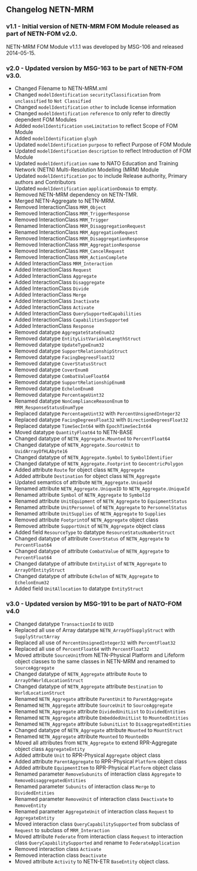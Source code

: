 ## Changelog NETN-MRM

### v1.1 - Initial version of NETN-MRM FOM Module released as part of NETN-FOM v2.0.

NETN-MRM FOM Module v1.1.1 was developed by MSG-106 and released 2014-05-15.


### v2.0 - Updated version by MSG-163 to be part of NETN-FOM v3.0.

* Changed Filename to NETN-MRM.xml 
* Changed `modelIdentification` `securityClassification` from `unclassified` to `Not Classified` 
* Changed `modelIdentification` `other` to include license information 
* Changed `modelIdentification` `reference` to only refer to directly dependent FOM Modules 
* Added `modelIdentification` `useLimitation` to reflect Scope of FOM Module 
* Added `modelIdentification` `glyph` 
* Updated `modelIdentification` `purpose` to reflect Purpose of FOM Module 
* Updated `modelIdentification` `description` to reflect Introduction of FOM Module 
* Updated `modelIdentification` `name` to NATO Education and Training Network (NETN) Multi-Resolution Modelling (MRM) Module 
* Updated `modelIdentification` `poc` to include Release authority, Primary authors and Contributors 
* Updated `modelIdentification` `applicationDomain` to empty. 
* Removed NETN-MRM dependency on NETN-TMR. 
* Merged NETN-Aggregate to NETN-MRM. 
* Removed InteractionClass `MRM_Object` 
* Removed InteractionClass `MRM_TriggerResponse` 
* Removed InteractionClass `MRM_Trigger` 
* Renamed InteractionClass `MRM_DisaggregationRequest` 
* Renamed InteractionClass `MRM_AggregationRequest` 
* Removed InteractionClass `MRM_DisaggregationResponse` 
* Removed InteractionClass `MRM_AggregationResponse` 
* Removed InteractionClass `MRM_CancelRequest` 
* Removed InteractionClass `MRM_ActionComplete` 
* Added InteractionClass `MRM_Interaction` 
* Added InteractionClass `Request` 
* Added InteractionClass `Aggregate` 
* Added InteractionClass `Disaggregate` 
* Added InteractionClass `Divide` 
* Added InteractionClass `Merge` 
* Added InteractionClass `Inactivate` 
* Added InteractionClass `Activate` 
* Added InteractionClass `QuerySupportedCapabilities` 
* Added InteractionClass `CapabilitiesSupported` 
* Added InteractionClass `Response` 
* Removed datatype `AggregateStateEnum32` 
* Removed datatype `EntityListVariableLengthStruct` 
* Removed datatype `UpdateTypeEnum32` 
* Removed datatype `SupportRelationshipStruct` 
* Removed datatype `FacingDegreesFloat32` 
* Removed datatype `CoverStatusStruct` 
* Removed datatype `CoverEnum8` 
* Removed datatype `CombatValueFloat64` 
* Removed datatype `SupportRelationshipEnum8` 
* Removed datatype `EchelonEnum8` 
* Removed datatype `PercentageUint32` 
* Renamed datatype `NonComplianceReasonEnum` to `MRM_ResponseStatusEnumType` 
* Replaced datatype `PercentageUint32` with `PercentUnsignedInteger32` 
* Replaced datatype `FacingDegreesFloat32` with `DirectionDegreesFloat32` 
* Replaced datatype `TimeSecInt64` with `EpochTimeSecInt64` 
* Moved datatype `QuantityFloat64` to NETN-BASE 
* Changed datatype of `NETN_Aggregate.Mounted` to `PercentFloat64` 
* Changed datatype of `NETN_Aggregate.SourceUnit` to `UuidArrayOfHLAbyte16` 
* Changed datatype of `NETN_Aggregate.Symbol` to `SymbolIdentifier` 
* Changed datatype of `NETN_Aggregate.Footprint` to `GeocentricPolygon ` 
* Added attribute `Route` for  object class `NETN_Aggregate` 
* Added attribute `Destination` for  object class `NETN_Aggregate` 
* Updated semantics of attribute `NETN_Aggregate.UniqueId` 
* Renamed attribute `NETN_Aggregate.UniqueID` to `NETN_Aggregate.UniqueId` 
* Renamed attribute `Symbol` of `NETN_Aggregate` to `SymbolId` 
* Renamed attribute `UnitEquipment`  of `NETN_Aggregate` to `EquipmentStatus` 
* Renamed attribute `UnitPersonnel`  of `NETN_Aggregate` to `PersonnelStatus` 
* Renamed attribute `UnitSupplies`  of `NETN_Aggregate` to `Supplies` 
* Removed attribute `Footprint`of `NETN_Aggregate` object class 
* Removed attribute `SupportUnit` of `NETN_Aggregate` object class 
* Added field `ResourceType` to datatype `ResourceStatusNumberStruct` 
* Changed datatype of attribute `CoverStatus` of `NETN_Aggregate` to `PercentFloat64` 
* Changed datatype of attribute `CombatValue` of `NETN_Aggregate` to `PercentFloat64` 
* Changed datatype of attribute `EntityList` of `NETN_Aggregate` to `ArrayOfEntityStruct` 
* Changed datatype of attribute `Echelon` of `NETN_Aggregate` to `EchelonEnum32` 
* Added field `UnitAllocation` to datatype `EntityStruct`


### v3.0 - Updated version by MSG-191 to be part of NATO-FOM v4.0

* Changed datatype `TransactionId` to `UUID` 
* Replaced all use of Array datatype `NETN_ArrayOfSupplyStruct` with `SupplyStructArray` 
* Replaced all use of `PercentUnsignedInteger32` with `PercentFloat32` 
* Replaced all use of `PercentFloat64` with `PercentFloat32` 
* Moved attribute `SourceUnit`from NETN-Physical Platform and Lifeform object classes to the same classes in NETN-MRM and renamed to `SourceAggregate` 
* Changed datatype of `NETN_Aggregate` attribute `Route` to `ArrayOfWorldLocationStruct` 
* Changed datatype of `NETN_Aggregate` attribute `Destination` to `WorldLocationStruct` 
* Renamed `NETN_Aggregate` attribute `ParentUnit` to `ParentAggregate` 
* Renamed `NETN_Aggregate` attribute `SourceUnit` to `SourceAggregate` 
* Renamed `NETN_Aggregate` attribute `DividedUnitList` to `DividedEntities` 
* Renamed `NETN_Aggregate` attribute `EmbeddedUnitList` to `MountedEntities` 
* Renamed `NETN_Aggregate` attribute `SubunitList` to `DisaggregatedEntities` 
* Changed datatype of `NETN_Aggregate` attribute `Mounted` to `MountStruct` 
* Renamed `NETN_Aggregate` attribute `Mounted` to `MountedOn` 
* Moved all attributes from `NETN_Aggregate` to extend RPR-Aggregate object class `AggregateEntity` 
* Added attribute `Unit` to RPR-Physical `Aggregate` object class 
* Added attribute `ParentAggregate` to RPR-Physical `Platform` object class 
* Added attribute `EquipmentItem` to RPR-Physical `Platform` object class 
* Renamed parameter `RemoveSubunits` of interaction class `Aggregate` to `RemoveDisaggregatedEntities` 
* Renamed parameter `Subunits` of interaction class `Merge` to `DividedEntities` 
* Renamed parameter `RemoveUnit` of interaction class `Deactivate` to `RemoveEntity` 
* Renamed parameter `AggregateUnit` of interaction class `Request` to `AggregateEntity` 
* Moved interaction class `QueryCapabilitySupported` from subclass of `Request` to subclass of `MRM_Interaction` 
* Moved attribute `Federate` from interaction class `Request` to interaction class `QueryCapabilitySupported` and rename to `FederateApplication` 
* Removed interaction class `Activate` 
* Removed interaction class `Deactivate`
* Moved attribute `Activity` to NETN-ETR `BaseEntity` object class.

